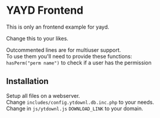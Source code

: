 # YAYD Frontend
This is only an frontend example for yayd.

Change this to your likes.

Outcommented lines are for multiuser support.  
To use them you'll need to provide these functions:  
`hasPerm("perm name")` to check if a user has the permission  
## Installation
Setup all files on a webserver.  
Change `includes/config.ytdownl.db.inc.php` to your needs.  
Change in `js/ytdownl.js` `DOWNLOAD_LINK` to your domain.  
